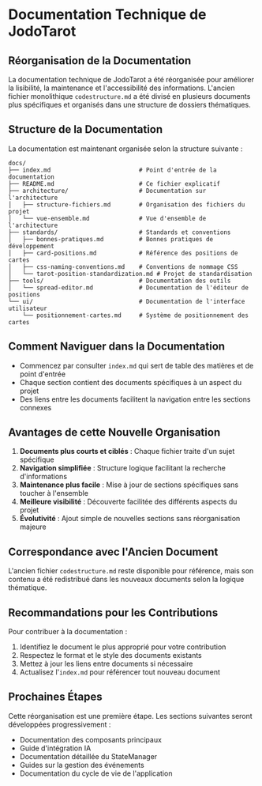 # Documentation Technique de JodoTarot

## Réorganisation de la Documentation

La documentation technique de JodoTarot a été réorganisée pour améliorer la lisibilité, la maintenance et l'accessibilité des informations. L'ancien fichier monolithique `codestructure.md` a été divisé en plusieurs documents plus spécifiques et organisés dans une structure de dossiers thématiques.

## Structure de la Documentation

La documentation est maintenant organisée selon la structure suivante :

```
docs/
├── index.md                         # Point d'entrée de la documentation
├── README.md                        # Ce fichier explicatif
├── architecture/                    # Documentation sur l'architecture
│   ├── structure-fichiers.md        # Organisation des fichiers du projet
│   └── vue-ensemble.md              # Vue d'ensemble de l'architecture
├── standards/                       # Standards et conventions
│   ├── bonnes-pratiques.md          # Bonnes pratiques de développement
│   ├── card-positions.md            # Référence des positions de cartes 
│   ├── css-naming-conventions.md    # Conventions de nommage CSS
│   └── tarot-position-standardization.md # Projet de standardisation
├── tools/                           # Documentation des outils
│   └── spread-editor.md             # Documentation de l'éditeur de positions
└── ui/                              # Documentation de l'interface utilisateur
    └── positionnement-cartes.md     # Système de positionnement des cartes
```

## Comment Naviguer dans la Documentation

- Commencez par consulter `index.md` qui sert de table des matières et de point d'entrée
- Chaque section contient des documents spécifiques à un aspect du projet
- Des liens entre les documents facilitent la navigation entre les sections connexes

## Avantages de cette Nouvelle Organisation

1. **Documents plus courts et ciblés** : Chaque fichier traite d'un sujet spécifique
2. **Navigation simplifiée** : Structure logique facilitant la recherche d'informations
3. **Maintenance plus facile** : Mise à jour de sections spécifiques sans toucher à l'ensemble
4. **Meilleure visibilité** : Découverte facilitée des différents aspects du projet
5. **Évolutivité** : Ajout simple de nouvelles sections sans réorganisation majeure

## Correspondance avec l'Ancien Document

L'ancien fichier `codestructure.md` reste disponible pour référence, mais son contenu a été redistribué dans les nouveaux documents selon la logique thématique.

## Recommandations pour les Contributions

Pour contribuer à la documentation :

1. Identifiez le document le plus approprié pour votre contribution
2. Respectez le format et le style des documents existants
3. Mettez à jour les liens entre documents si nécessaire
4. Actualisez l'`index.md` pour référencer tout nouveau document

## Prochaines Étapes

Cette réorganisation est une première étape. Les sections suivantes seront développées progressivement :

- Documentation des composants principaux
- Guide d'intégration IA
- Documentation détaillée du StateManager
- Guides sur la gestion des événements
- Documentation du cycle de vie de l'application 